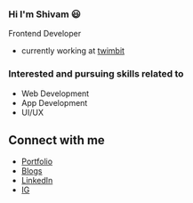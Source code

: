### Hi I'm Shivam :smiley:
Frontend Developer
  - currently working at [twimbit](https://twimbit.com/)
### Interested and pursuing skills related to
  - Web Development
  - App Development
  - UI/UX

## Connect with me
 - [Portfolio](https://shivamk.netlify.app/)
 - [Blogs](https://dev.to/smileyshivam)
 - [LinkedIn](https://www.linkedin.com/in/shivam-kumar-1312771b5/)
 - [IG](https://www.instagram.com/_toxic_smiley/)
